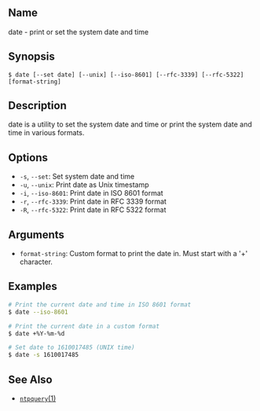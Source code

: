 ## Name

date - print or set the system date and time

## Synopsis

```**sh
$ date [--set date] [--unix] [--iso-8601] [--rfc-3339] [--rfc-5322] [format-string]
```

## Description

date is a utility to set the system date and time
or print the system date and time in various formats.

## Options

* `-s`, `--set`: Set system date and time
* `-u`, `--unix`: Print date as Unix timestamp
* `-i`, `--iso-8601`: Print date in ISO 8601 format
* `-r`, `--rfc-3339`: Print date in RFC 3339 format
* `-R`, `--rfc-5322`: Print date in RFC 5322 format

## Arguments

* `format-string`: Custom format to print the date in. Must start with a '+' character.

## Examples

```sh
# Print the current date and time in ISO 8601 format
$ date --iso-8601

# Print the current date in a custom format
$ date +%Y-%m-%d

# Set date to 1610017485 (UNIX time)
$ date -s 1610017485
```

## See Also
* [`ntpquery`(1)](help://man/1/ntpquery)
